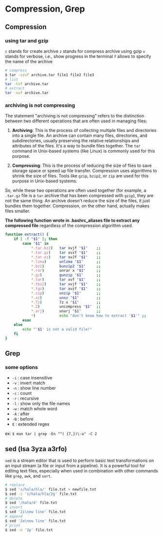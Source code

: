 # Compression, Grep

## Compression

### using tar and gzip

`c`  stands for create archive
`z`  stands for compress archive using gzip
`v`  stands for verbose, i.e., show progress in the terminal
`f`  allows to specify the name of the archive

```bash
# compress
$ tar -czvf archive.tar file1 file2 file3
# list
tar -tvf archive.tar
# extract
tar -xvf archive.tar
```

### archiving is not compressing

The statement "archiving is not compressing" refers to the distinction between two different operations that are often used in managing files:

1. **Archiving**: This is the process of collecting multiple files and directories into a single file. An archive can contain many files, directories, and subdirectories, usually preserving the relative relationships and attributes of the files. It's a way to bundle files together. The `tar` command in Unix-based systems (like Linux) is commonly used for this purpose.

2. **Compressing**: This is the process of reducing the size of files to save storage space or speed up file transfer. Compression uses algorithms to shrink the size of files. Tools like `gzip`, `bzip2`, or `zip` are used for this purpose in Unix-based systems.

So, while these two operations are often used together (for example, a `.tar.gz` file is a `tar` archive that has been compressed with `gzip`), they are not the same thing. An archive doesn't reduce the size of the files, it just bundles them together. Compression, on the other hand, actually makes files smaller.

**The following function wrote in .bashrc_aliases file to extract any compressed file** regardless of the compression algorithm used.

```bash
function extract() {
    if [ -f "$1" ]; then
        case "$1" in
            *.tar.bz2)   tar xvjf "$1"    ;;
            *.tar.gz)    tar xvzf "$1"    ;;
            *.tar.xz)    tar xvJf "$1"    ;;
            *.lzma)      unlzma "$1"      ;;
            *.bz2)       bunzip2 "$1"     ;;
            *.rar)       unrar x "$1"     ;;
            *.gz)        gunzip "$1"      ;;
            *.tar)       tar xvf "$1"     ;;
            *.tbz2)      tar xvjf "$1"    ;;
            *.tgz)       tar xvzf "$1"    ;;
            *.zip)       unzip "$1"       ;;
            *.xz)        unxz "$1"        ;;
            *.7z)        7z x "$1"        ;;
            *.Z)         uncompress "$1"  ;;
            *.arj)       unarj "$1"       ;;
            *)           echo "don't know how to extract '$1'" ;;
        esac
    else
        echo "'$1' is not a valid file!"
    fi
}
```

## Grep

### some options

- `-i` : case insensitive
- `-v` : invert match
- `-n` : show line number
- `-c` : count
- `-r` : recursive
- `-l` : show only the file names
- `-w` : match whole word
- `-A` : after
- `-B` : before
- `E` : extended regex

ex: `$ man tar | grep -En "^( {7,})\-a" -C 2`

## sed (lsa 3yza a3rfo)

`sed` is a stream editor that is used to perform basic text transformations on an input stream (a file or input from a pipeline). It is a powerful tool for editing text files, especially when used in combination with other commands like `grep`, `awk`, and `sort`.

```bash
# replace
$ sed 's/hala/hla/' file.txt > newfile.txt
$ sed -i 's/hala/hla/2g' file.txt
# delete
$ sed '/hala/d' file.txt
# insert
$ sed '2i\new line' file.txt
# append
$ sed '2a\new line' file.txt
# print
$ sed -n '2p' file.txt
